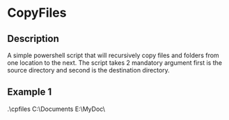# CopyFiles

## Description
A simple powershell script that will recursively copy files and folders from one location to the next.
The script takes 2 mandatory argument first is the source directory and second is the destination directory.
## Example 1
.\cpfiles C:\Documents E:\MyDoc\